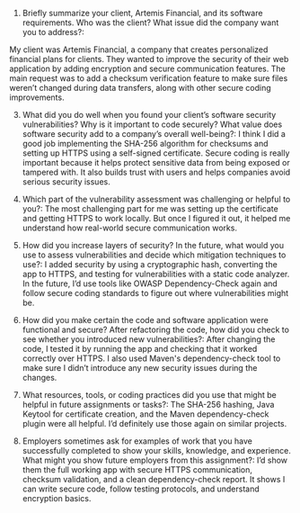 1. Briefly summarize your client, Artemis Financial, and its software requirements. Who was the client? What issue did the company want you to address?:
   
My client was Artemis Financial, a company that creates personalized financial plans for clients. They wanted to improve the security of their web application by adding encryption and secure communication features. The main request was to add a checksum verification feature to make sure files weren’t changed during data transfers, along with other secure coding improvements.

3. What did you do well when you found your client’s software security vulnerabilities? Why is it important to code securely? What value does software security add to a company’s overall well-being?:
I think I did a good job implementing the SHA-256 algorithm for checksums and setting up HTTPS using a self-signed certificate. Secure coding is really important because it helps protect sensitive data from being exposed or tampered with. It also builds trust with users and helps companies avoid serious security issues.

4. Which part of the vulnerability assessment was challenging or helpful to you?:
The most challenging part for me was setting up the certificate and getting HTTPS to work locally. But once I figured it out, it helped me understand how real-world secure communication works.

5. How did you increase layers of security? In the future, what would you use to assess vulnerabilities and decide which mitigation techniques to use?:
I added security by using a cryptographic hash, converting the app to HTTPS, and testing for vulnerabilities with a static code analyzer. In the future, I’d use tools like OWASP Dependency-Check again and follow secure coding standards to figure out where vulnerabilities might be.

6. How did you make certain the code and software application were functional and secure? After refactoring the code, how did you check to see whether you introduced new vulnerabilities?:
After changing the code, I tested it by running the app and checking that it worked correctly over HTTPS. I also used Maven's dependency-check tool to make sure I didn’t introduce any new security issues during the changes.

7. What resources, tools, or coding practices did you use that might be helpful in future assignments or tasks?:
The SHA-256 hashing, Java Keytool for certificate creation, and the Maven dependency-check plugin were all helpful. I’d definitely use those again on similar projects.

8. Employers sometimes ask for examples of work that you have successfully completed to show your skills, knowledge, and experience. What might you show future employers from this assignment?:
I’d show them the full working app with secure HTTPS communication, checksum validation, and a clean dependency-check report. It shows I can write secure code, follow testing protocols, and understand encryption basics.
